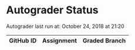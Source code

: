 # Autograder Status
Autograder last run at: October 24, 2018 at 21:20

| GitHub ID | Assignment | Graded Branch |
|-----------|------------|---------------|
